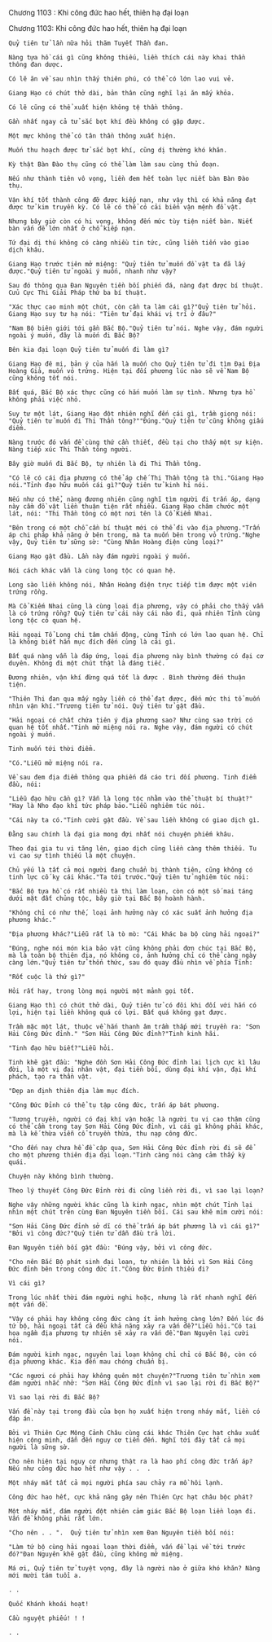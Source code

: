 




Chương 1103 : Khi công đức hao hết, thiên hạ đại loạn


Chương 1103: Khi công đức hao hết, thiên hạ đại loạn

	Quỷ tiên tử lần nữa hỏi thăm Tuyết Thần đan.

	Nàng tựa hồ cái gì cũng không thiếu, liền thích cái này khai thần thông đan dược.

	Có lẽ ăn về sau nhìn thấy thiên phú, có thể có lớn lao vui vẻ.

	Giang Hạo có chút thở dài, bản thân cũng nghĩ lại ăn mấy khỏa.

	Có lẽ cũng có thể xuất hiện không tệ thần thông.

	Gần nhất ngay cả tử sắc bọt khí đều không có gặp được.

	Một mực không thể có tân thần thông xuất hiện.

	Muốn thu hoạch được tử sắc bọt khí, cũng dị thường khó khăn.

	Kỳ thật Bàn Đào thụ cũng có thể làm làm sau cùng thủ đoạn.

	Nếu như thành tiên vô vọng, liền đem hết toàn lực niết bàn Bàn Đào thụ.

	Vận khí tốt thành công đỡ được kiếp nạn, như vậy thì có khả năng đạt được tử kim truyền kỳ. Có lẽ có thể có cải biến vận mệnh đồ vật.

	Nhưng bây giờ còn có hi vọng, không đến mức tùy tiện niết bàn. Niết bàn vấn đề lớn nhất ở chỗ kiếp nạn.

	Tứ đại dị thú không có càng nhiều tin tức, cũng liền tiến vào giao dịch khâu.

	Giang Hạo trước tiên mở miệng: "Quỷ tiên tử muốn đồ vật ta đã lấy được."Quỷ tiên tử ngoài ý muốn, nhanh như vậy?

	Sau đó thông qua Đan Nguyên tiền bối phiến đá, nàng đạt được bí thuật. Cửu Cực Thi Giải Pháp thứ ba bí thuật.

	"Xác thực cao minh một chút, còn cần ta làm cái gì?"Quỷ tiên tử hỏi. Giang Hạo suy tư hạ nói: "Tiên tử đại khái vị trí ở đâu?"

	"Nam Bộ biên giới tới gần Bắc Bộ."Quỷ tiên tử nói. Nghe vậy, đám người ngoài ý muốn, đây là muốn đi Bắc Bộ?

	Bên kia đại loạn Quỷ tiên tử muốn đi làm gì?

	Giang Hạo đê mi, bản ý của hắn là muốn cho Quỷ tiên tử đi tìm Đại Địa Hoàng Giả, muốn vỏ trứng. Hiện tại đối phương lúc nào sẽ về Nam Bộ cũng không tốt nói.

	Bất quá, Bắc Bộ xác thực cũng có hắn muốn làm sự tình. Nhưng tựa hồ không phải việc nhỏ.

	Suy tư một lát, Giang Hạo đột nhiên nghĩ đến cái gì, trầm giọng nói: "Quỷ tiên tử muốn đi Thi Thần tông?""Đúng."Quỷ tiên tử cũng không giấu diếm.

	Nàng trước đó vấn đề cùng thứ cần thiết, đều tại cho thấy một sự kiện. Nàng tiếp xúc Thi Thần tông người.

	Bây giờ muốn đi Bắc Bộ, tự nhiên là đi Thi Thần tông.

	"Có lẽ có cái địa phương có thể áp chế Thi Thần tông tà thi."Giang Hạo nói."Tỉnh đạo hữu muốn cái gì?"Quỷ tiên tử kinh hỉ nói.

	Nếu như có thể, nàng đương nhiên cũng nghĩ tìm người đi trấn áp, dạng này cầm đồ vật liền thuận tiện rất nhiều. Giang Hạo châm chước một lát, nói: "Thi Thần tông có một nơi tên là Cổ Kiếm Nhai.

	"Bên trong có một chỗ cần bí thuật mới có thể đi vào địa phương."Trấn áp chi pháp khả năng ở bên trong, mà ta muốn bên trong vỏ trứng."Nghe vậy, Quỷ tiên tử sững sờ: "Cùng Nhân Hoàng điện cùng loại?"

	Giang Hạo gật đầu. Lần này đám người ngoài ý muốn.

	Nói cách khác vẫn là cùng long tộc có quan hệ.

	Long sào liền không nói, Nhân Hoàng điện trực tiếp tìm được một viên trứng rồng.

	Mà Cổ Kiếm Nhai cũng là cùng loại địa phương, vậy có phải cho thấy vẫn là có trứng rồng? Quỷ tiên tử cái này cái nào đi, quả nhiên Tỉnh cùng long tộc có quan hệ.

	Hải ngoại Tổ Long chi tâm chấn động, cùng Tỉnh có lớn lao quan hệ. Chỉ là không biết hắn mục đích đến cùng là cái gì.

	Bất quá nàng vẫn là đáp ứng, loại địa phương này bình thường có đại cơ duyên. Không đi một chút thật là đáng tiếc.

	Đương nhiên, vận khí đừng quá tốt là được . Bình thường đến thuận tiện.

	"Thiên Thi đan qua mấy ngày liền có thể đạt được, đến mức thi tổ muốn nhìn vận khí."Trương tiên tử nói. Quỷ tiên tử gật đầu.

	"Hải ngoại có chất chứa tiên ý địa phương sao? Như cùng sao trời có quan hệ tốt nhất."Tinh mở miệng nói ra. Nghe vậy, đám người có chút ngoài ý muốn.

	Tinh muốn tới thời điểm.

	"Có."Liễu mở miệng nói ra.

	Về sau đem địa điểm thông qua phiến đá cáo tri đối phương. Tinh điểm đầu, nói:

	"Liễu đạo hữu cần gì? Vẫn là long tộc nhằm vào thể thuật bí thuật?" "Hay là Nho đạo khí tức pháp bảo."Liễu nghiêm túc nói.

	"Cái này ta có."Tinh cười gật đầu. Về sau liền không có giao dịch gì.

	Đằng sau chính là đại gia mong đợi nhất nói chuyện phiếm khâu.

	Theo đại gia tu vi tăng lên, giao dịch cũng liền càng thêm thiếu. Tu vi cao sự tình thiếu là một chuyện.

	Chủ yếu là tất cả mọi người đang chuẩn bị thành tiên, cũng không có tinh lực cố kỵ cái khác."Ta tới trước."Quỷ tiên tử nghiêm túc nói:

	"Bắc Bộ tựa hồ có rất nhiều tà thi làm loạn, còn có một số mai táng dưới mặt đất chủng tộc, bây giờ tại Bắc Bộ hoành hành.

	"Không chỉ có như thế, loại ảnh hưởng này có xác suất ảnh hưởng địa phương khác."

	"Địa phương khác?"Liễu rất là tò mò: "Cái khác ba bộ cùng hải ngoại?"

	"Đúng, nghe nói món kia bảo vật cũng không phải đơn chúc tại Bắc Bộ, mà là toàn bộ thiên địa, nó không có, ảnh hưởng chỉ có thể càng ngày càng lớn."Quỷ tiên tử thổn thức, sau đó quay đầu nhìn về phía Tỉnh:

	"Rốt cuộc là thứ gì?"

	Hỏi rất hay, trong lòng mọi người một mảnh gọi tốt.

	Giang Hạo thì có chút thở dài, Quỷ tiên tử có đôi khi đối với hắn có lợi, hiện tại liền không quá có lợi. Bất quá không gạt được.

	Trầm mặc một lát, thuộc về hắn thanh âm trầm thấp mới truyền ra: "Sơn Hải Công Đức đỉnh." "Sơn Hải Công Đức đỉnh?"Tinh kinh hãi.

	"Tinh đạo hữu biết?"Liễu hỏi.

	Tinh khẽ gật đầu: "Nghe đồn Sơn Hải Công Đức đỉnh lai lịch cực kì lâu đời, là một vị đại nhân vật, đại tiền bối, dùng đại khí vận, đại khí phách, tạo ra thần vật.

	"Dẹp an định thiên địa làm mục đích.

	"Công Đức Đỉnh có thể tụ tập công đức, trấn áp bát phương.

	"Tương truyền, người có đại khí vận hoặc là người tu vi cao thâm cũng có thể cầm trong tay Sơn Hải Công Đức đỉnh, vì cái gì không phải khác, mà là kế thừa viễn cổ truyền thừa, thu nạp công đức.

	"Cho đến nay chưa hề đề cập qua, Sơn Hải Công Đức đỉnh rời đi sẽ để cho một phương thiên địa đại loạn."Tinh càng nói càng cảm thấy kỳ quái.

	Chuyện này không bình thường.

	Theo lý thuyết Công Đức Đỉnh rời đi cũng liền rời đi, vì sao lại loạn?

	Nghe vậy những người khác cũng là kinh ngạc, nhìn một chút Tỉnh lại nhìn một chút trên cùng Đan Nguyên tiền bối. Cái sau khẽ mỉm cười nói:

	"Sơn Hải Công Đức đỉnh sở dĩ có thể trấn áp bát phương là vì cái gì?" "Bởi vì công đức?"Quỷ tiên tử dẫn đầu trả lời.

	Đan Nguyên tiền bối gật đầu: "Đúng vậy, bởi vì công đức.

	"Cho nên Bắc Bộ phát sinh đại loạn, tự nhiên là bởi vì Sơn Hải Công Đức đỉnh bên trong công đức ít."Công Đức Đỉnh thiếu đi?

	Vì cái gì?

	Trong lúc nhất thời đám người nghi hoặc, nhưng là rất nhanh nghĩ đến một vấn đề.

	"Vậy có phải hay không công đức càng ít ảnh hưởng càng lớn? Đến lúc đó tứ bộ, hải ngoại tất cả đều khả năng xảy ra vấn đề?"Liễu hỏi."Có tai họa ngầm địa phương tự nhiên sẽ xảy ra vấn đề."Đan Nguyên lại cười nói.

	Đám người kinh ngạc, nguyên lai loạn không chỉ chỉ có Bắc Bộ, còn có địa phương khác. Kia đến mau chóng chuẩn bị.

	"Các ngươi có phải hay không quên một chuyện?"Trương tiên tử nhìn xem đám người nhắc nhở: "Sơn Hải Công Đức đỉnh vì sao lại rời đi Bắc Bộ?"

	Vì sao lại rời đi Bắc Bộ?

	Vấn đề này tại trong đầu của bọn họ xuất hiện trong nháy mắt, liền có đáp án.

	Bởi vì Thiên Cực Mộng Cảnh Châu cùng cái khác Thiên Cực hạt châu xuất hiện cộng minh, dẫn đến nguy cơ tiến đến. Nghĩ tới đây tất cả mọi người là sững sờ.

	Cho nên hiện tại nguy cơ nhưng thật ra là hao phí công đức trấn áp? Nếu như công đức hao hết như vậy . .  .

	Một nháy mắt tất cả mọi người phía sau chảy ra mồ hôi lạnh.

	Công đức hao hết, cực khả năng gây nên Thiên Cực hạt châu bộc phát?

	Một nháy mắt, đám người đột nhiên cảm giác Bắc Bộ loạn liền loạn đi. Vấn đề không phải rất lớn.

	"Cho nên . . ".  Quỷ tiên tử nhìn xem Đan Nguyên tiền bối nói:

	"Làm tứ bộ cùng hải ngoại loạn thời điểm, vấn đề lại về tới trước đó?"Đan Nguyên khẽ gật đầu, cũng không mở miệng.

	Má ơi, Quỷ tiên tử tuyệt vọng, đây là người nào ở giữa khó khăn? Nàng mới mười tám tuổi a.

	. . 

	Quốc Khánh khoái hoạt!

	Cầu nguyệt phiếu! ! !

	. .




